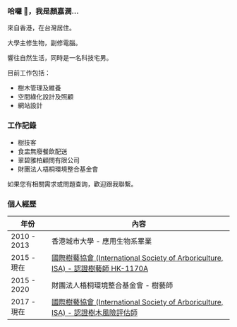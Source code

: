 ### 哈囉 👋，我是顏嘉潤...

來自香港，在台灣居住。

大學主修生物，副修電腦。

響往自然生活，同時是一名科技宅男。

目前工作包括：
- 樹木管理及維養
- 空間綠化設計及照顧
- 網站設計

### 工作記錄
- 樹技客
- 食盅無廢餐飲配送
- 翠碧雅柏顧問有限公司
- 財團法人梧桐環境整合基金會

如果您有相關需求或問題查詢，歡迎跟我聯繫。

### 個人經歷
|年份|內容|
| ----------- | ----------- |
|2010 - 2013|香港城市大學 - 應用生物系畢業|
|2015 - 現在|[國際樹藝協會 (International Society of Arboriculture, ISA) - 認證樹藝師 HK-1170A](https://certificates.isa-arbor.com/4e808491-d4df-4104-a2eb-0d8f13800d15)|
|2015 - 2020|財團法人梧桐環境整合基金會 - 樹藝師|
|2017 - 現在|[國際樹藝協會 (International Society of Arboriculture, ISA) - 認證樹木風險評估師](https://certificates.isa-arbor.com/cd20c83c-cfab-4d58-8ed0-c99951ea7827)|
